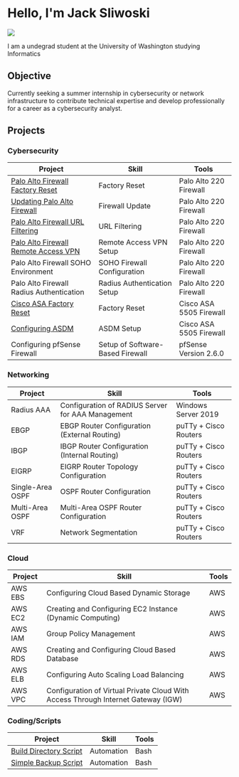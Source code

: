 # Hello, I'm Jack Sliwoski
<a href="https://www.linkedin.com/in/jacksliwoski/"><img src="https://img.shields.io/badge/-LinkedIn-0072b1?&style=for-the-badge&logo=linkedin&logoColor=white" /></a>

I am a undegrad student at the University of Washington studying Informatics

## Objective
Currently seeking a summer internship in cybersecurity or network infrastructure to contribute technical expertise and develop professionally for a career as a cybersecurity analyst.

## Projects

### Cybersecurity

| Project                    | Skill                                         | Tools                      |
|----------------------------|-----------------------------------------------|----------------------------|
| <a href="https://github.com/jacksliwoski/Palo-Alto-Factory-Reset">Palo Alto Firewall Factory Reset</a>| Factory Reset | Palo Alto 220 Firewall |
| <a href="https://github.com/jacksliwoski/Updating-Palo-Alto-Firewall">Updating Palo Alto Firewall</a>| Firewall Update | Palo Alto 220 Firewall |
| <a href="https://github.com/jacksliwoski/Palo-Alto-URL-Filtering">Palo Alto Firewall URL Filtering</a>| URL Filtering | Palo Alto 220 Firewall |
| <a href="https://github.com/jacksliwoski/Palo-Alto-Remote-Access-VPN">Palo Alto Firewall Remote Access VPN</a>| Remote Access VPN Setup | Palo Alto 220 Firewall |
| <a >Palo Alto Firewall SOHO Environment</a>| SOHO Firewall Configuration | Palo Alto 220 Firewall |
| <a >Palo Alto Firewall Radius Authentication</a>| Radius Authentication Setup | Palo Alto 220 Firewall |
| <a href="https://github.com/jacksliwoski/ASA-Factory-Reset">Cisco ASA Factory Reset</a>| Factory Reset | Cisco ASA 5505 Firewall |
| <a href="https://github.com/jacksliwoski/Configuring-ASDM">Configuring ASDM</a>| ASDM Setup | Cisco ASA 5505 Firewall |
| <a >Configuring pfSense Firewall</a>| Setup of Software-Based Firewall | pfSense Version 2.6.0 |

### Networking 

| Project                    | Skill                                         | Tools                      |
|----------------------------|-----------------------------------------------|----------------------------|
| <a>Radius AAA</a>| Configuration of RADIUS Server for AAA Management | Windows Server 2019 |
| <a>EBGP</a>| EBGP Router Configuration (External Routing) | puTTy + Cisco Routers |
| <a>IBGP</a>| IBGP Router Configuration (Internal Routing) | puTTy + Cisco Routers |
| <a>EIGRP</a>| EIGRP Router Topology Configuration | puTTy + Cisco Routers |
| <a>Single-Area OSPF</a>| OSPF Router Configuration | puTTy + Cisco Routers |
| <a>Multi-Area OSPF</a>| Multi-Area OSPF Router Configuration | puTTy + Cisco Routers |
| <a>VRF</a>| Network Segmentation | puTTy + Cisco Routers |



### Cloud
| Project                    | Skill                                         | Tools                      |
|----------------------------|-----------------------------------------------|----------------------------|
| <a>AWS EBS</a>| Configuring Cloud Based Dynamic Storage | AWS |
| <a>AWS EC2</a>| Creating and Configuring EC2 Instance (Dynamic Computing) | AWS |
| <a>AWS IAM</a>| Group Policy Management | AWS |
| <a>AWS RDS</a>| Creating and Configuring Cloud Based Database | AWS |
| <a>AWS ELB</a>| Configuring Auto Scaling Load Balancing | AWS |
| <a>AWS VPC</a>| Configuration of Virtual Private Cloud With Access Through Internet Gateway (IGW) | AWS |


### Coding/Scripts

| Project                    | Skill                                         | Tools                      |
|----------------------------|-----------------------------------------------|----------------------------|
| <a href="https://github.com/jacksliwoski/Bash-Scripts/blob/main/BuildDirScript.sh">Build Directory Script</a>| Automation | Bash |
| <a href="https://github.com/jacksliwoski/Bash-Scripts/blob/main/Backup.sh">Simple Backup Script</a>| Automation | Bash |



